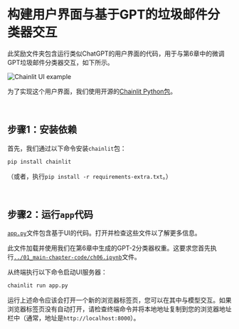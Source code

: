 # 构建用户界面与基于GPT的垃圾邮件分类器交互

此奖励文件夹包含运行类似ChatGPT的用户界面的代码，用于与第6章中的微调GPT垃圾邮件分类器交互，如下所示。

![Chainlit UI example](https://sebastianraschka.com/images/LLMs-from-scratch-images/bonus/chainlit/chainlit-spam.webp)

为了实现这个用户界面，我们使用开源的[Chainlit Python包](https://github.com/Chainlit/chainlit)。

&nbsp;
## 步骤1：安装依赖

首先，我们通过以下命令安装`chainlit`包：

```bash
pip install chainlit
```

（或者，执行`pip install -r requirements-extra.txt`。）

&nbsp;
## 步骤2：运行`app`代码

[`app.py`](app.py)文件包含基于UI的代码。打开并检查这些文件以了解更多信息。

此文件加载并使用我们在第6章中生成的GPT-2分类器权重。这要求您首先执行[`../01_main-chapter-code/ch06.ipynb`](../01_main-chapter-code/ch06.ipynb)文件。

从终端执行以下命令启动UI服务器：

```bash
chainlit run app.py
```

运行上述命令应该会打开一个新的浏览器标签页，您可以在其中与模型交互。如果浏览器标签页没有自动打开，请检查终端命令并将本地地址复制到您的浏览器地址栏中（通常，地址是`http://localhost:8000`）。